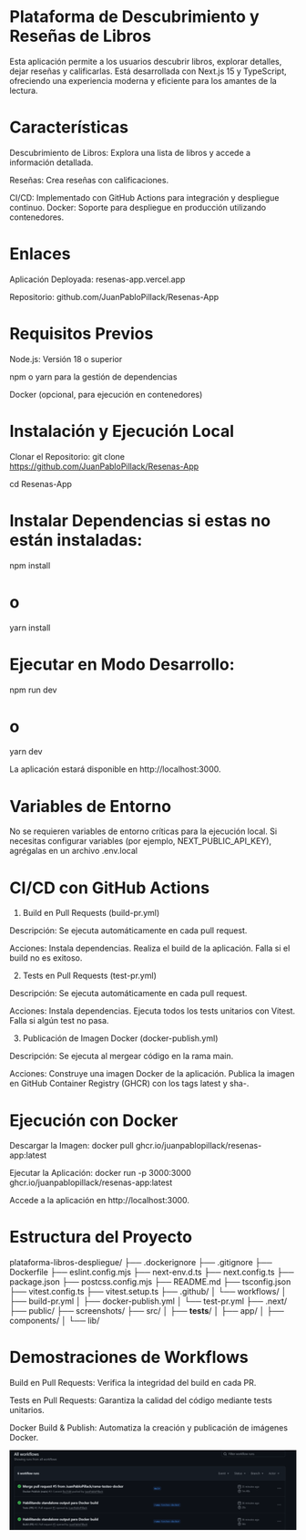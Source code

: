 # Plataforma de Descubrimiento y Reseñas de Libros

Esta aplicación permite a los usuarios descubrir libros, explorar detalles, dejar reseñas y calificarlas. Está desarrollada con Next.js 15 y TypeScript, ofreciendo una experiencia moderna y eficiente para los amantes de la lectura.

# Características

Descubrimiento de Libros: Explora una lista de libros y accede a información detallada.

Reseñas: Crea reseñas con calificaciones.

CI/CD: Implementado con GitHub Actions para integración y despliegue continuo.
Docker: Soporte para despliegue en producción utilizando contenedores.

# Enlaces

Aplicación Deployada: resenas-app.vercel.app

Repositorio: github.com/JuanPabloPillack/Resenas-App

# Requisitos Previos

Node.js: Versión 18 o superior

npm o yarn para la gestión de dependencias

Docker (opcional, para ejecución en contenedores)

# Instalación y Ejecución Local

Clonar el Repositorio:
git clone https://github.com/JuanPabloPillack/Resenas-App

cd Resenas-App


# Instalar Dependencias si estas no están instaladas:
npm install
# o
yarn install


# Ejecutar en Modo Desarrollo:
npm run dev
# o
yarn dev

La aplicación estará disponible en http://localhost:3000.


# Variables de Entorno
No se requieren variables de entorno críticas para la ejecución local. Si necesitas configurar variables (por ejemplo, NEXT_PUBLIC_API_KEY), agrégalas en un archivo .env.local

# CI/CD con GitHub Actions

1. Build en Pull Requests (build-pr.yml)

Descripción: Se ejecuta automáticamente en cada pull request.

Acciones:
Instala dependencias.
Realiza el build de la aplicación.
Falla si el build no es exitoso.



2. Tests en Pull Requests (test-pr.yml)

Descripción: Se ejecuta automáticamente en cada pull request.

Acciones:
Instala dependencias.
Ejecuta todos los tests unitarios con Vitest.
Falla si algún test no pasa.



3. Publicación de Imagen Docker (docker-publish.yml)

Descripción: Se ejecuta al mergear código en la rama main.

Acciones:
Construye una imagen Docker de la aplicación.
Publica la imagen en GitHub Container Registry (GHCR) con los tags latest y sha-<commit>.



# Ejecución con Docker

Descargar la Imagen:
docker pull ghcr.io/juanpablopillack/resenas-app:latest


Ejecutar la Aplicación:
docker run -p 3000:3000 ghcr.io/juanpablopillack/resenas-app:latest

Accede a la aplicación en http://localhost:3000.


# Estructura del Proyecto
plataforma-libros-despliegue/
├── .dockerignore
├── .gitignore
├── Dockerfile
├── eslint.config.mjs
├── next-env.d.ts
├── next.config.ts
├── package.json
├── postcss.config.mjs
├── README.md
├── tsconfig.json
├── vitest.config.ts
├── vitest.setup.ts
├── .github/
│   └── workflows/
│       ├── build-pr.yml
│       ├── docker-publish.yml
│       └── test-pr.yml
├── .next/
├── public/
├── screenshots/
├── src/
│   ├── __tests__/
│   ├── app/
│   ├── components/
│   └── lib/

# Demostraciones de Workflows

Build en Pull Requests: Verifica la integridad del build en cada PR.


Tests en Pull Requests: Garantiza la calidad del código mediante tests unitarios.


Docker Build & Publish: Automatiza la creación y publicación de imágenes Docker.

![Demostraciones](screenshots/success.png)